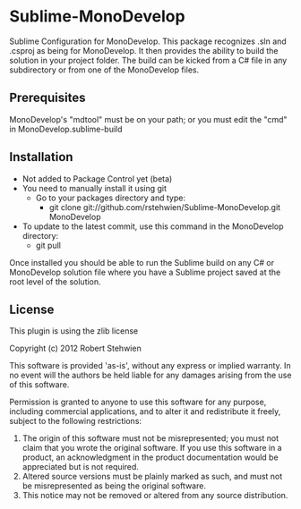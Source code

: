 Sublime-MonoDevelop
===================

Sublime Configuration for MonoDevelop.  This package recognizes .sln and .csproj as being for MonoDevelop.  It then provides the ability to build the solution in your project folder.  The build can be kicked from a C# file in any subdirectory or from one of the MonoDevelop files.

Prerequisites
-------------
MonoDevelop's "mdtool" must be on your path; or you must edit the "cmd" in MonoDevelop.sublime-build

Installation
------------

* Not added to Package Control yet (beta)
* You need to manually install it using git
	* Go to your packages directory and type:
		* git clone git://github.com/rstehwien/Sublime-MonoDevelop.git MonoDevelop
* To update to the latest commit, use this command in the MonoDevelop directory:
	* git pull

Once installed you should be able to run the Sublime build on any C# or MonoDevelop solution file where you have a Sublime project saved at the root level of the solution.

License
-------

This plugin is using the zlib license

Copyright (c) 2012 Robert Stehwien

This software is provided 'as-is', without any express or implied
warranty. In no event will the authors be held liable for any damages
arising from the use of this software.

Permission is granted to anyone to use this software for any purpose,
including commercial applications, and to alter it and redistribute it
freely, subject to the following restrictions:

1. The origin of this software must not be misrepresented; you must not claim that you wrote the original software. If you use this software in a product, an acknowledgment in the product documentation would be appreciated but is not required.
2. Altered source versions must be plainly marked as such, and must not be misrepresented as being the original software.
3. This notice may not be removed or altered from any source distribution.